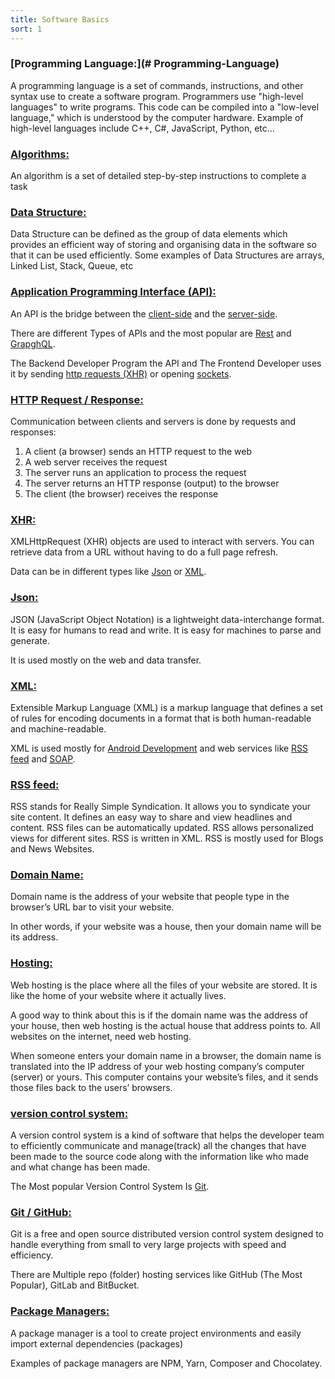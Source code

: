 ```yaml
---
title: Software Basics
sort: 1
---
```


### [Programming Language:](# Programming-Language)

A programming language is a set of commands, instructions, and other syntax use to create a software program. Programmers use "high-level languages" to write programs. This code can be compiled into a "low-level language," which is understood by the computer hardware. Example of high-level languages include C++, C#, JavaScript, Python, etc...

### [Algorithms:](#Algorithms)

An algorithm is a set of detailed step-by-step instructions to complete a task

### [Data Structure:](#Data-Structure)

Data Structure can be defined as the group of data elements which provides an efficient way of storing and organising data in the software so that it can be used efficiently. Some examples of Data Structures are arrays, Linked List, Stack, Queue, etc

### [Application Programming Interface (API):](#Api)

An API is the bridge between the [client-side](/frontend) and the [server-side](/backend).

There are different Types of APIs and the most popular are [Rest](/backend#Rest) and [GrapghQL](/backend#GrapghQL).

The Backend Developer Program the API and The Frontend Developer uses it by sending [http requests (XHR)](#xhr) or opening [sockets](/backend#Sockets).

### [HTTP Request / Response:](#http-requests)

Communication between clients and servers is done by requests and responses:

1. A client (a browser) sends an HTTP request to the web
1. A web server receives the request
1. The server runs an application to process the request
1. The server returns an HTTP response (output) to the browser
1. The client (the browser) receives the response

### [XHR:](#xhr)

XMLHttpRequest (XHR) objects are used to interact with servers. You can retrieve data from a URL without having to do a full page refresh.

Data can be in different types like [Json](#json) or [XML](#xml).

### [Json:](#Json)

JSON (JavaScript Object Notation) is a lightweight data-interchange format. It is easy for humans to read and write. It is easy for machines to parse and generate.

It is used mostly on the web and data transfer.

### [XML:](#xml)

Extensible Markup Language (XML) is a markup language that defines a set of rules for encoding documents in a format that is both human-readable and machine-readable.

XML is used mostly for [Android Development](/mobile-dev#android) and web services like [RSS feed](#rss) and [SOAP](/backend#soap).

### [RSS feed:](#RSS)

RSS stands for Really Simple Syndication.
It allows you to syndicate your site content.
It defines an easy way to share and view headlines and content.
RSS files can be automatically updated.
RSS allows personalized views for different sites.
RSS is written in XML.
RSS is mostly used for Blogs and News Websites.

### [Domain Name:](#Domain)

Domain name is the address of your website that people type in the browser’s URL bar to visit your website.

In other words, if your website was a house, then your domain name will be its address.

### [Hosting:](#Hosting)

Web hosting is the place where all the files of your website are stored. It is like the home of your website where it actually lives.

A good way to think about this is if the domain name was the address of your house, then web hosting is the actual house that address points to. All websites on the internet, need web hosting.

When someone enters your domain name in a browser, the domain name is translated into the IP address of your web hosting company’s computer (server) or yours. This computer contains your website’s files, and it sends those files back to the users’ browsers.

### [version control system:](#version-control-system)

A version control system is a kind of software that helps the developer team to efficiently communicate and manage(track) all the changes that have been made to the source code along with the information like who made and what change has been made.

The Most popular Version Control System Is [Git](/git).

### [Git / GitHub:](#Git)

Git is a free and open source distributed version control system designed to handle everything from small to very large projects with speed and efficiency.

There are Multiple repo (folder) hosting services like GitHub (The Most Popular), GitLab and BitBucket.

### [Package Managers:](#package-managers)

A package manager is a tool to create project environments and easily import external dependencies (packages)

Examples of package managers are NPM, Yarn, Composer and Chocolatey.
